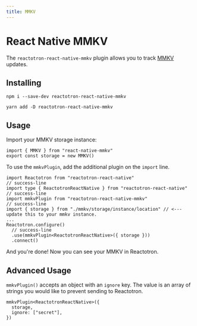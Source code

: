 ```yaml
---
title: MMKV
---
```


# React Native MMKV

The `reactotron-react-native-mmkv` plugin allows you to track [MMKV](https://github.com/mrousavy/react-native-mmkv) updates.

## Installing

```
npm i --save-dev reactotron-react-native-mmkv
```

```
yarn add -D reactotron-react-native-mmkv
```

## Usage

Import your MMKV storage instance:

```tsx
import { MMKV } from "react-native-mmkv"
export const storage = new MMKV()
```

To use the `mmkvPlugin`, add the additional plugin on the `import` line.

```tsx
import Reactotron from "reactotron-react-native"
// success-line
import type { ReactotronReactNative } from "reactotron-react-native"
// success-line
import mmkvPlugin from "reactotron-react-native-mmkv"
// success-line
import { storage } from "./mmkv/storage/instance/location" // <--- update this to your mmkv instance.
...
Reactotron.configure()
  // success-line
  .use(mmkvPlugin<ReactotronReactNative>({ storage }))
  .connect()
```

And you're done! Now you can see your MMKV in Reactotron.

## Advanced Usage

`mmkvPlugin()` accepts an object with an `ignore` key. The value is an array of strings you would like to prevent sending to Reactotron.

```tsx
mmkvPlugin<ReactotronReactNative>({
  storage,
  ignore: ["secret"],
})
```
